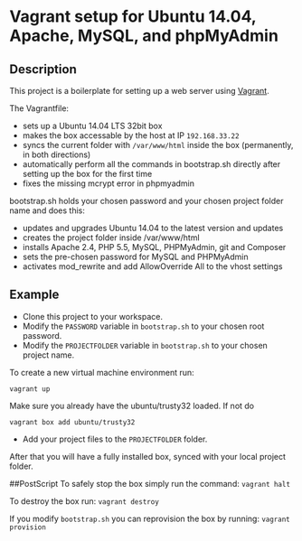 # Vagrant setup for Ubuntu 14.04, Apache, MySQL, and phpMyAdmin

## Description
This project is a boilerplate for setting up a web server using [Vagrant](http://www.vagrantup.com). 

The Vagrantfile:
* sets up a Ubuntu 14.04 LTS 32bit box
* makes the box accessable by the host at IP ```192.168.33.22```
* syncs the current folder with ```/var/www/html``` inside the box (permanently, in both directions)
* automatically perform all the commands in bootstrap.sh directly after setting up the box for the first time
* fixes the missing mcrypt error in phpmyadmin

bootstrap.sh holds your chosen password and your chosen project folder name and does this:

* updates and upgrades Ubuntu 14.04 to the latest version and updates
* creates the project folder inside /var/www/html
* installs Apache 2.4, PHP 5.5, MySQL, PHPMyAdmin, git and Composer
* sets the pre-chosen password for MySQL and PHPMyAdmin
* activates mod_rewrite and add AllowOverride All to the vhost settings

## Example
* Clone this project to your workspace. 
* Modify the ```PASSWORD``` variable in ```bootstrap.sh``` to your chosen root password. 
* Modify the ```PROJECTFOLDER``` variable in ```bootstrap.sh``` to your chosen project name. 


To create a new virtual machine environment run:
```
vagrant up
```

Make sure you already have the ubuntu/trusty32 loaded.  If not do
```
vagrant box add ubuntu/trusty32
```
* Add your project files to the ```PROJECTFOLDER``` folder.

After that you will have a fully installed box, synced with your local project folder.

##PostScript
To safely stop the box simply run the command:
```vagrant halt```

To destroy the box run:
```vagrant destroy```

If you modify ```bootstrap.sh``` you can reprovision the box by running:
```vagrant provision```